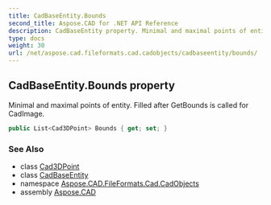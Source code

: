 ```yaml
---
title: CadBaseEntity.Bounds
second_title: Aspose.CAD for .NET API Reference
description: CadBaseEntity property. Minimal and maximal points of entity. Filled after GetBounds is called for CadImage
type: docs
weight: 30
url: /net/aspose.cad.fileformats.cad.cadobjects/cadbaseentity/bounds/
---
```

## CadBaseEntity.Bounds property

Minimal and maximal points of entity. Filled after GetBounds is called for CadImage.

```csharp
public List<Cad3DPoint> Bounds { get; set; }
```

### See Also

* class [Cad3DPoint](../../cad3dpoint/)
* class [CadBaseEntity](../)
* namespace [Aspose.CAD.FileFormats.Cad.CadObjects](../../cadbaseentity/)
* assembly [Aspose.CAD](../../../)


